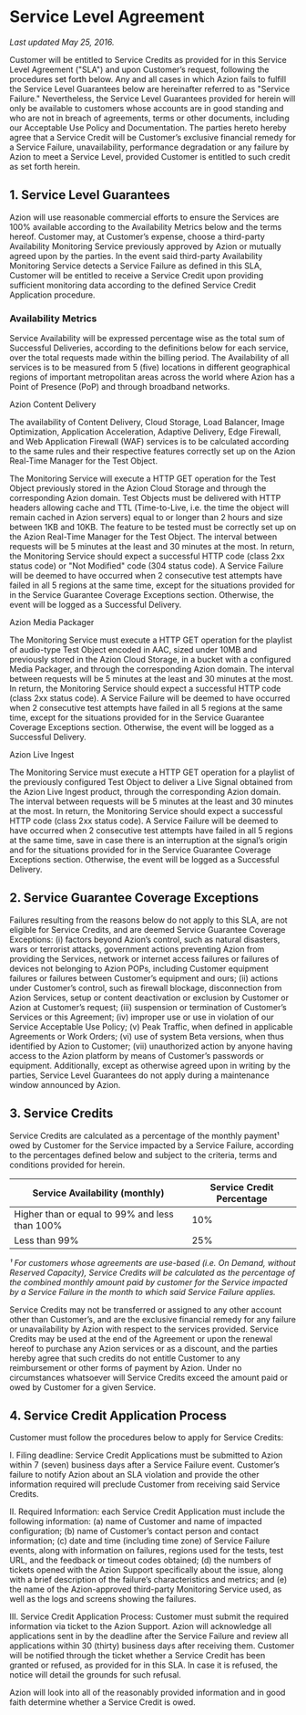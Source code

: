 # Service Level **Agreement**

*Last updated May 25, 2016.*

Customer will be entitled to Service Credits as provided for in this Service Level Agreement ("SLA") and upon Customer’s request, following the procedures set forth below. Any and all cases in which Azion fails to fulfill the Service Level Guarantees below are hereinafter referred to as "Service Failure." Nevertheless, the Service Level Guarantees provided for herein will only be available to customers whose accounts are in good standing and who are not in breach of agreements, terms or other documents, including our Acceptable Use Policy and Documentation. The parties hereto hereby agree that a Service Credit will be Customer’s exclusive financial remedy for a Service Failure, unavailability, performance degradation or any failure by Azion to meet a Service Level, provided Customer is entitled to such credit as set forth herein.

## 1. Service Level Guarantees

Azion will use reasonable commercial efforts to ensure the Services are 100% available according to the Availability Metrics below and the terms hereof. Customer may, at Customer’s expense, choose a third-party Availability Monitoring Service previously approved by Azion or mutually agreed upon by the parties. In the event said third-party Availability Monitoring Service detects a Service Failure as defined in this SLA, Customer will be entitled to receive a Service Credit upon providing sufficient monitoring data according to the defined Service Credit Application procedure.

### Availability Metrics

Service Availability will be expressed percentage wise as the total sum of Successful Deliveries, according to the definitions below for each service, over the total requests made within the billing period. The Availability of all services is to be measured from 5 (five) locations in different geographical regions of important metropolitan areas across the world where Azion has a Point of Presence (PoP) and through broadband networks.

Azion Content Delivery

The availability of Content Delivery, Cloud Storage, Load Balancer, Image Optimization, Application Acceleration, Adaptive Delivery, Edge Firewall, and Web Application Firewall (WAF) services is to be calculated according to the same rules and their respective features correctly set up on the Azion Real-Time Manager for the Test Object.

The Monitoring Service will execute a HTTP GET operation for the Test Object previously stored in the Azion Cloud Storage and through the corresponding Azion domain. Test Objects must be delivered with HTTP headers allowing cache and TTL (Time-to-Live, i.e. the time the object will remain cached in Azion servers) equal to or longer than 2 hours and size between 1KB and 10KB. The feature to be tested must be correctly set up on the Azion Real-Time Manager for the Test Object. The interval between requests will be 5 minutes at the least and 30 minutes at the most. In return, the Monitoring Service should expect a successful HTTP code (class 2xx status code) or "Not Modified" code (304 status code). A Service Failure will be deemed to have occurred when 2 consecutive test attempts have failed in all 5 regions at the same time, except for the situations provided for in the Service Guarantee Coverage Exceptions section. Otherwise, the event will be logged as a Successful Delivery.

Azion Media Packager

The Monitoring Service must execute a HTTP GET operation for the playlist of audio-type Test Object encoded in AAC, sized under 10MB and previously stored in the Azion Cloud Storage, in a bucket with a configured Media Packager, and through the corresponding Azion domain. The interval between requests will be 5 minutes at the least and 30 minutes at the most. In return, the Monitoring Service should expect a successful HTTP code (class 2xx status code). A Service Failure will be deemed to have occurred when 2 consecutive test attempts have failed in all 5 regions at the same time, except for the situations provided for in the Service Guarantee Coverage Exceptions section. Otherwise, the event will be logged as a Successful Delivery.

Azion Live Ingest

The Monitoring Service must execute a HTTP GET operation for a playlist of the previously configured Test Object to deliver a Live Signal obtained from the Azion Live Ingest product, through the corresponding Azion domain. The interval between requests will be 5 minutes at the least and 30 minutes at the most. In return, the Monitoring Service should expect a successful HTTP code (class 2xx status code). A Service Failure will be deemed to have occurred when 2 consecutive test attempts have failed in all 5 regions at the same time, save in case there is an interruption at the signal’s origin and for the situations provided for in the Service Guarantee Coverage Exceptions section. Otherwise, the event will be logged as a Successful Delivery.

## 2. Service Guarantee Coverage Exceptions

Failures resulting from the reasons below do not apply to this SLA, are not eligible for Service Credits, and are deemed Service Guarantee Coverage Exceptions: (i) factors beyond Azion’s control, such as natural disasters, wars or terrorist attacks, government actions preventing Azion from providing the Services, network or internet access failures or failures of devices not belonging to Azion POPs, including Customer equipment failures or failures between Customer’s equipment and ours; (ii) actions under Customer’s control, such as firewall blockage, disconnection from Azion Services, setup or content deactivation or exclusion by Customer or Azion at Customer’s request; (iii) suspension or termination of Customer’s Services or this Agreement; (iv) improper use or use in violation of our Service Acceptable Use Policy; (v) Peak Traffic, when defined in applicable Agreements or Work Orders; (vi) use of system Beta versions, when thus identified by Azion to Customer; (vii) unauthorized action by anyone having access to the Azion platform by means of Customer’s passwords or equipment. Additionally, except as otherwise agreed upon in writing by the parties, Service Level Guarantees do not apply during a maintenance window announced by Azion.

## 3. Service Credits

Service Credits are calculated as a percentage of the monthly payment¹ owed by Customer for the Service impacted by a Service Failure, according to the percentages defined below and subject to the criteria, terms and conditions provided for herein.

| Service Availability (monthly)                 | Service Credit Percentage |
| ---------------------------------------------- | ------------------------- |
| Higher than or equal to 99% and less than 100% | 10%                       |
| Less than 99%                                  | 25%                       |

*¹ For customers whose agreements are use-based (i.e. On Demand, without Reserved Capacity), Service Credits will be calculated as the percentage of the combined monthly amount paid by customer for the Service impacted by a Service Failure in the month to which said Service Failure applies.*

Service Credits may not be transferred or assigned to any other account other than Customer’s, and are the exclusive financial remedy for any failure or unavailability by Azion with respect to the services provided. Service Credits may be used at the end of the Agreement or upon the renewal hereof to purchase any Azion services or as a discount, and the parties hereby agree that such credits do not entitle Customer to any reimbursement or other forms of payment by Azion. Under no circumstances whatsoever will Service Credits exceed the amount paid or owed by Customer for a given Service.

## 4. Service Credit Application Process

Customer must follow the procedures below to apply for Service Credits:

I. Filing deadline: Service Credit Applications must be submitted to Azion within 7 (seven) business days after a Service Failure event. Customer’s failure to notify Azion about an SLA violation and provide the other information required will preclude Customer from receiving said Service Credits.

II. Required Information: each Service Credit Application must include the following information: (a) name of Customer and name of impacted configuration; (b) name of Customer’s contact person and contact information; (c) date and time (including time zone) of Service Failure events, along with information on failures, regions used for the tests, test URL, and the feedback or timeout codes obtained; (d) the numbers of tickets opened with the Azion Support specifically about the issue, along with a brief description of the failure’s characteristics and metrics; and (e) the name of the Azion-approved third-party Monitoring Service used, as well as the logs and screens showing the failures.

III. Service Credit Application Process: Customer must submit the required information via ticket to the Azion Support. Azion will acknowledge all applications sent in by the deadline after the Service Failure and review all applications within 30 (thirty) business days after receiving them. Customer will be notified through the ticket whether a Service Credit has been granted or refused, as provided for in this SLA. In case it is refused, the notice will detail the grounds for such refusal.

Azion will look into all of the reasonably provided information and in good faith determine whether a Service Credit is owed.